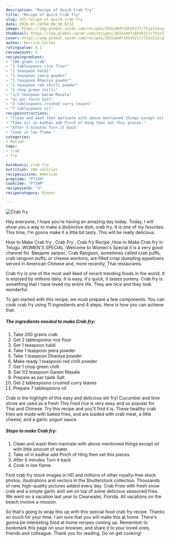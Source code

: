 ```yaml
---
description: "Recipe of Quick Crab fry"
title: "Recipe of Quick Crab fry"
slug: 323-recipe-of-quick-crab-fry
date: 2020-07-24T04:08:50.671Z
image: https://img-global.cpcdn.com/recipes/2632a0df18545217/751x532cq70/crab-fry-recipe-main-photo.jpg
thumbnail: https://img-global.cpcdn.com/recipes/2632a0df18545217/751x532cq70/crab-fry-recipe-main-photo.jpg
cover: https://img-global.cpcdn.com/recipes/2632a0df18545217/751x532cq70/crab-fry-recipe-main-photo.jpg
author: Derrick Cortez
ratingvalue: 4.1
reviewcount: 5
recipeingredient:
- "200 grams crab"
- "2 tablespoons rice flour"
- "1 teaspoon haldi"
- "1 teaspoon jeera powder"
- "1 teaspoon Dhaniya powder"
- "1 teaspoon red chilli powder"
- "1 chop green chilli"
- "1/2 teaspoon Garam Masala"
- "as per taste Salt"
- "2 tablespoons crushed curry leaves"
- "7 tablespoons oil"
recipeinstructions:
- "Clean and wash then marinate with above mentioned things except oil with little amount of water."
- "Take oil in kadhai add Pinch of Hing then set this pieces."
- "After 5 minutes Turn it back"
- "Cook in low flame."
categories:
- Recipe
tags:
- crab
- fry

katakunci: crab fry 
nutrition: 286 calories
recipecuisine: American
preptime: "PT25M"
cooktime: "PT39M"
recipeyield: "3"
recipecategory: Dinner

---
```



![Crab fry](https://img-global.cpcdn.com/recipes/2632a0df18545217/751x532cq70/crab-fry-recipe-main-photo.jpg)

Hey everyone, I hope you're having an amazing day today. Today, I will show you a way to make a distinctive dish, crab fry. It is one of my favorites. This time, I'm gonna make it a little bit tasty. This will be really delicious.

How to Make Crab fry , Crab Fry , Crab fry Recipe ,How to Make Crab fry in Telugu ,WOMEN&#39;S SPECIAL. Welcome to Women&#39;s Special it is a very good channel for. Введите запрос. Crab Rangoon, sometimes called crab puffs, crab rangoon puffs, or cheese wontons, are filled crisp dumpling appetizers served in American Chinese and, more recently, Thai restaurants.

Crab fry is one of the most well liked of recent trending foods in the world. It is enjoyed by millions daily. It is easy, it's quick, it tastes yummy. Crab fry is something that I have loved my entire life. They are nice and they look wonderful.


To get started with this recipe, we must prepare a few components. You can cook crab fry using 11 ingredients and 4 steps. Here is how you can achieve that.

<!--inarticleads1-->

##### The ingredients needed to make Crab fry:

1. Take 200 grams crab
1. Get 2 tablespoons rice flour
1. Get 1 teaspoon haldi
1. Take 1 teaspoon jeera powder
1. Take 1 teaspoon Dhaniya powder
1. Make ready 1 teaspoon red chilli powder
1. Get 1 chop green chilli
1. Get 1/2 teaspoon Garam Masala
1. Prepare as per taste Salt
1. Get 2 tablespoons crushed curry leaves
1. Prepare 7 tablespoons oil


Crab is the highlight of this easy and delicious stir fry! Cucumber and lime slices are used as a fresh This fried rice is very easy and so popular for Thai and Chinese. Try this recipe and you&#39;ll find it is. These healthy crab fries are made with baked fries, and are loaded with crab meat, a little cheese, and a garlic yogurt sauce. 

<!--inarticleads2-->

##### Steps to make Crab fry:

1. Clean and wash then marinate with above mentioned things except oil with little amount of water.
1. Take oil in kadhai add Pinch of Hing then set this pieces.
1. After 5 minutes Turn it back
1. Cook in low flame.


Find crab fry stock images in HD and millions of other royalty-free stock photos, illustrations and vectors in the Shutterstock collection. Thousands of new, high-quality pictures added every day. Crab Fries with fresh snow crab and a simple garlic aioli set on top of some delicious seasoned fries. We went on a vacation last year to Clearwater, Florida. All vacations on the beach involve a mission. 

So that's going to wrap this up with this special food crab fry recipe. Thanks so much for your time. I am sure that you will make this at home. There's gonna be interesting food at home recipes coming up. Remember to bookmark this page on your browser, and share it to your loved ones, friends and colleague. Thank you for reading. Go on get cooking!
